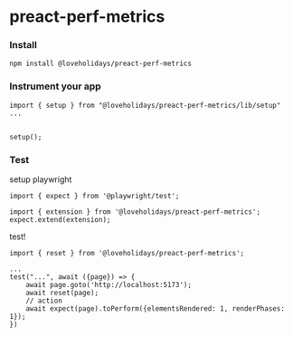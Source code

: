 # preact-perf-metrics




### Install

```
npm install @loveholidays/preact-perf-metrics
```


### Instrument your app


```{js}
import { setup } from "@loveholidays/preact-perf-metrics/lib/setup"
...


setup();
```

### Test

setup playwright
```
import { expect } from '@playwright/test';

import { extension } from '@loveholidays/preact-perf-metrics';
expect.extend(extension);

```

test!
```
import { reset } from '@loveholidays/preact-perf-metrics';

...
test("...", await ({page}) => {
    await page.goto('http://localhost:5173');
    await reset(page);
    // action
    await expect(page).toPerform({elementsRendered: 1, renderPhases: 1});
})
```
